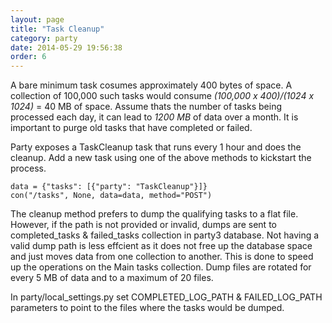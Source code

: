 ```yaml
---
layout: page
title: "Task Cleanup"
category: party
date: 2014-05-29 19:56:38
order: 6
---
```


A bare minimum task cosumes approximately 400 bytes of space. A collection of 100,000 such tasks would consume *(100,000 x 400)/(1024 x 1024)* = 40 MB of space.
Assume thats the number of tasks being processed each day, it can lead to *1200 MB* of data over a month. It is important to purge old tasks that have completed or failed.

Party exposes a TaskCleanup task that runs every 1 hour and does the cleanup.
Add a new task using one of the above methods to kickstart the process.

	data = {"tasks": [{"party": "TaskCleanup"}]}
	con("/tasks", None, data=data, method="POST")

The cleanup method prefers to dump the qualifying tasks to a flat file. However, if the path is not provided or invalid, dumps are sent to completed_tasks & failed_tasks collection in party3 database. Not having a valid dump path is less effcient as it does not free up the database space and just moves data from one collection to another. This is done to speed up the operations on the Main tasks collection. Dump files are rotated for every 5 MB of data and to a maximum of 20 files.

In party/local_settings.py set COMPLETED_LOG_PATH & FAILED_LOG_PATH parameters to point to the files where the tasks would be dumped.